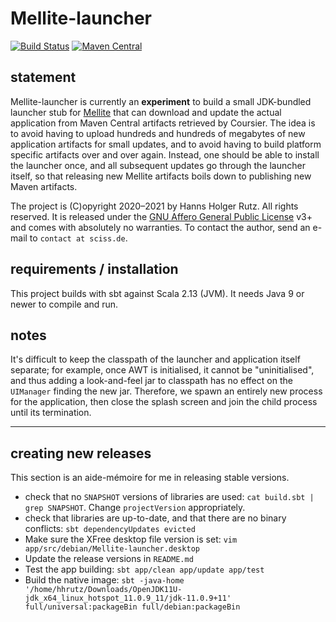 # Mellite-launcher

[![Build Status](https://travis-ci.org/Sciss/Mellite-launcher.svg?branch=main)](https://travis-ci.org/Sciss/Mellite-launcher)
[![Maven Central](https://maven-badges.herokuapp.com/maven-central/de.sciss/mellite-launcher_2.13/badge.svg)](https://maven-badges.herokuapp.com/maven-central/de.sciss/mellite-launcher_2.13)

## statement

Mellite-launcher is currently an __experiment__ to build a small JDK-bundled launcher stub for
[Mellite](https://github.com/Sciss/Mellite) that can download and update the actual application from
Maven Central artifacts retrieved by Coursier. The idea is to avoid having to upload hundreds and hundreds
of megabytes of new application artifacts for small updates, and to avoid having to build platform specific
artifacts over and over again. Instead, one should be able to install the launcher once, and all subsequent
updates go through the launcher itself, so that releasing new Mellite artifacts boils down to publishing
new Maven artifacts.

The project is (C)opyright 2020–2021 by Hanns Holger Rutz. All rights reserved.
It is released under 
the [GNU Affero General Public License](https://git.iem.at/sciss/Mellite-launcher/raw/main/LICENSE) v3+ 
and comes with absolutely no warranties. To contact the author, send an e-mail to `contact at sciss.de`.

## requirements / installation

This project builds with sbt against Scala 2.13 (JVM). It needs Java 9 or newer to compile and run.

## notes

It's difficult to keep the classpath of the launcher and application itself separate; for example, once
AWT is initialised, it cannot be "uninitialised", and thus adding a look-and-feel jar to classpath has no
effect on the `UIManager` finding the new jar. Therefore, we spawn an entirely new process for the application,
then close the splash screen and join the child process until its termination.

-----

## creating new releases

This section is an aide-mémoire for me in releasing stable versions.

- check that no `SNAPSHOT` versions of libraries are used: `cat build.sbt | grep SNAPSHOT`.
   Change `projectVersion` appropriately.
- check that libraries are up-to-date, and that there are no binary conflicts:
   `sbt dependencyUpdates evicted`
- Make sure the XFree desktop file version is set:
   `vim app/src/debian/Mellite-launcher.desktop`
- Update the release versions in `README.md`
- Test the app building: `sbt app/clean app/update app/test`
- Build the native image:
    `sbt -java-home '/home/hhrutz/Downloads/OpenJDK11U-jdk_x64_linux_hotspot_11.0.9_11/jdk-11.0.9+11' full/universal:packageBin full/debian:packageBin`
  
